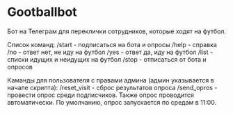 # Gootballbot

Бот на Телеграм для переклички сотрудников, которые ходят на футбол.

Список команд:
/start - подписаться на бота и опросы
/help - справка
/no - ответ нет, не иду на футбол
/yes - ответ да, иду на футбол
/list - списки идущих и неидущих на футбол
/stop - отписаться от бота и опросов

Каманды для пользователя с правами админа (админ указывается в начале скрипта):
/reset_visit - сброс результатов опроса
/send_opros - провести опрос среди подписчиков. Также опрос проводится автоматически. По умолчанию, опрос запускается по средам в 11:00.
